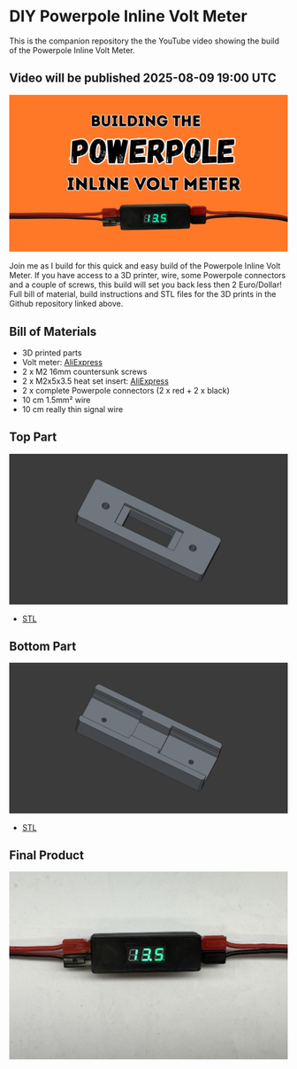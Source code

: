 # DIY Powerpole Inline Volt Meter

This is the companion repository the the YouTube video showing the build of the Powerpole Inline Volt Meter.

## Video will be published 2025-08-09 19:00 UTC

[![](video-thumb.png)](https://youtu.be/NGh-YLduTzk)

Join me as I build for this quick and easy build of the Powerpole Inline Volt Meter. If you have access to a 3D printer, wire, some Powerpole connectors and a couple of screws, this build will set you back less then 2 Euro/Dollar! Full bill of material, build instructions and STL files for the 3D prints in the Github repository linked above.

## Bill of Materials

- 3D printed parts
- Volt meter: [AliExpress](https://www.aliexpress.com/item/1005006294207935.html)
- 2 x M2 16mm countersunk screws
- 2 x M2x5x3.5 heat set insert: [AliExpress](https://www.aliexpress.com/item/1005008808995931.html)
- 2 x complete Powerpole connectors (2 x red + 2 x black)
- 10 cm 1.5mm² wire
- 10 cm really thin signal wire

## Top Part

![](<Power-Pole-Volt-Meter-Top.png>)

- [STL](<Power-Pole-Volt-Meter-Top.stl>)

## Bottom Part

![](<Power-Pole-Volt-Meter-Bottom.png>)

- [STL](<Power-Pole-Volt-Meter-Bottom.stl>)

## Final Product

![](<final-product.jpg>)
